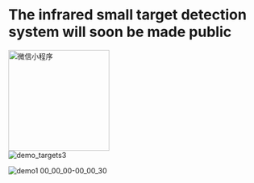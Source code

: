 # The infrared small target detection system will soon be made public

<img src="https://github.com/ice-flow/IRSTD-SYSTEM/assets/1474631424ea02b87-9934-4736-956e-2d37b04ad3d4" width="200" height="200" alt="微信小程序"/><br/>
![demo_targets3](https://github.com/ice-flow/IRSTD-SYSTEM/assets/147463142/4ea02b87-9934-4736-956e-2d37b04ad3d4)

![demo1 00_00_00-00_00_30](https://github.com/ice-flow/IRSTD-SYSTEM/assets/147463142/bc1ca1f3-7519-4eb3-93bb-0da53bc957d0)
